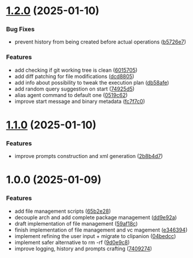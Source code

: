 # [1.2.0](https://github.com/Blazity/nefi/compare/v1.1.0...v1.2.0) (2025-01-10)


### Bug Fixes

* prevent history from being created before actual operations ([b5726e7](https://github.com/Blazity/nefi/commit/b5726e7b46463c8e29a1f1687ead166827acea6c))


### Features

* add checking if git working tree is clean ([6015705](https://github.com/Blazity/nefi/commit/6015705eb7b9e378b3c18ed121b323ac44953839))
* add diff patching for file modifications ([dcd8805](https://github.com/Blazity/nefi/commit/dcd880588d6f07e0f22a15e184ecb1823637f23a))
* add info about possibility to tweak the execution plan ([db58afe](https://github.com/Blazity/nefi/commit/db58afee23a3667bd1b860097546c87cd1b923ee))
* add random query suggestion on start ([74925d5](https://github.com/Blazity/nefi/commit/74925d573bde49a814debe7ff3764758c12afb73))
* alias agent command to default one ([0519c62](https://github.com/Blazity/nefi/commit/0519c62732dcaa000e66562c6603659e764f63be))
* improve start message and binary metadata ([fc7f7c0](https://github.com/Blazity/nefi/commit/fc7f7c0b592e8baf3237d69466b9d72bffaed10a))

# [1.1.0](https://github.com/Blazity/nefi/compare/v1.0.0...v1.1.0) (2025-01-10)


### Features

* improve prompts construction and xml generation ([2b8b4d7](https://github.com/Blazity/nefi/commit/2b8b4d778c6f5389d72159d66568d75177a8e28f))

# 1.0.0 (2025-01-09)


### Features

* add file management scripts ([65b2e28](https://github.com/Blazity/nefi/commit/65b2e28b2056ed57b3050ecfb89796b37398d93d))
* decouple arch and add complete package management ([dd9e92a](https://github.com/Blazity/nefi/commit/dd9e92ac566b50882f6d6900662d2bb9d6b6b0e0))
* draft implementation of file management ([59af18c](https://github.com/Blazity/nefi/commit/59af18cc5acca67667beea2928af95f7015efa4c))
* finish implementation of file management and vc magement ([e346394](https://github.com/Blazity/nefi/commit/e34639481fa20627aa63e89fdd1f96aa4aba9f01))
* implement refining the user input + migrate to clipanion ([04bedcc](https://github.com/Blazity/nefi/commit/04bedcc12c52964e9ad5be8bfbb824b7d5202e5b))
* implement safer alternative to rm -rf ([9d0e9c8](https://github.com/Blazity/nefi/commit/9d0e9c84a1a0ebc0ae40fac89241f4c8392f5211))
* improve logging, history and prompts crafting ([7409274](https://github.com/Blazity/nefi/commit/740927461ffecacfed1413231aeaed574b4f21af))

